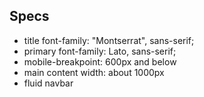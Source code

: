 ## Specs

- title font-family: "Montserrat", sans-serif;
- primary font-family: Lato, sans-serif;
- mobile-breakpoint: 600px and below
- main content width: about 1000px
- fluid navbar
